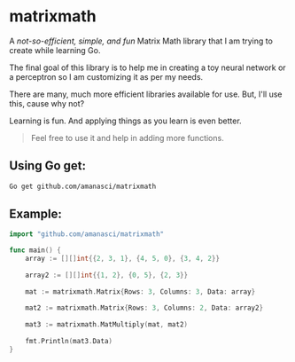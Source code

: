# matrixmath

A *not-so-efficient, simple, and fun* Matrix Math library that I am trying to create while learning Go. 

The final goal of this library is to help me in creating a toy neural network or a perceptron so I am customizing it as per my needs.

There are many, much more efficient libraries available for use. But, I'll use this, cause why not? 

Learning is fun. And applying things as you learn is even better.

> Feel free to use it and help in adding more functions.

## Using Go get:

```bash
Go get github.com/amanasci/matrixmath
```


## Example: 


```Go
import "github.com/amanasci/matrixmath"

func main() {
    array := [][]int{{2, 3, 1}, {4, 5, 0}, {3, 4, 2}}
    
    array2 := [][]int{{1, 2}, {0, 5}, {2, 3}}
    
    mat := matrixmath.Matrix{Rows: 3, Columns: 3, Data: array}
    
    mat2 := matrixmath.Matrix{Rows: 3, Columns: 2, Data: array2}
    
    mat3 := matrixmath.MatMultiply(mat, mat2)
    
	fmt.Println(mat3.Data)
}

```
